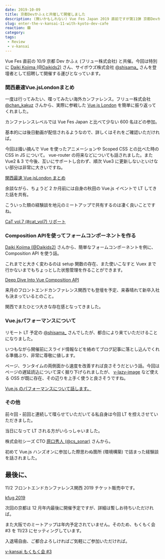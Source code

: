 ```yaml
---
date: 2019-10-09
title: 京都Devかふぇと共催して開催しました
description: (無いかもしれない) Vue Fes Japan 2019 直前ですが第11弾 京都Devかふぇ共催の下で開催させていただきました。
slug: enter-the-v-kansai-11-with-kyoto-dev-cafe
reaction: 🟩
category: 
tags: 
 - Review
 - v-kansai
---
```


Vue Fes 直前の 10/9 京都 Dev かふぇ (フリュー株式会社) と共催。今回は特別に [Daiki Kojima (@Daikids2)](https://twitter.com/Daikids2) さん、サイボウズ株式会社 [@shisama_](https://twitter.com/shisama_) さんを登壇者として招聘して開催する運びとなっています。

### 関西最速Vue.jsLondonまとめ

一度は行ってみたい、喋ってみたい海外カンファレンス。フリュー株式会社 [@chan_kakuz](https://twitter.com/chan_kakuz) さんから、実際に参戦した [Vue.js London](https://vuejs.london/) を簡単に振り返ってくれました。

カンファレンスレベルでは Vue Fes Japan と比べて少ない 600 名ほどの参加。

基本的には後日動画が配信されるようなので、詳しくはそれをご確認いただければ。

今回は掻い摘んで Vue を使ったアニメーションや Scoped CSS との比べた時の CSS in JS について。 vue-router の将来などについても話されました。また Vue2 & 3 で今後、互いにサポートし合わず、順次 Vue3 に更新しないといけない部分は非常に大きいですね。

<a class="link-preview" href="https://slides.com/chan_kakuz/deck-9">関西最速 Vue.jsLondon まとめ</a>

余談ながら、ちょうど 2 か月前には自身の秋田の Vue.js イベントで LT してきた話を共有。

こういった類の経験談を地元のミートアップで共有するのは凄く良いことですね。

<a class="link-preview" href="https://webneko.dev/posts/enter-the-cat-vol-7-in-akita">CaT vol.7 (#cat_vol7) リポート</a>

### Composition APIを使ってフォームコンポーネントを作る

[Daiki Kojima (@Daikids2)](https://twitter.com/Daikids2) さんから、簡単なフォームコンポーネントを例に、Composition API を使う話。

これまでと大きく変わるのは setup 関数の存在、また使いこなすと Vuex まで行かないまでもちょっとした状態管理を作ることができます。

<a class="link-preview" href="https://speakerdeck.com/daikids2/deep-dive-into-vue-composition-api">Deep Dive Into Vue Composition API</a>

来月のフロントエンドカンファレンス関西でも登壇を予定、来春晴れて新卒入社も決まっているとのこと。

関西でまたひとつ大きな存在感となってきました。

### Vue.jsパフォーマンスについて

リモート LT 予定の [@shisama_](https://twitter.com/shisama_) さんでしたが、都合により来ていただけることになりました。

いつもながら開催前にスライド情報などを絡めてブログ記事に落とし込んでくれる準備ぶり、非常に尊敬に値します。

ページ、ランタイムの両側面から速度を改善すれば良さそうだという話。今回はページの遅延読込について深く掘り下げられましたが、 [v-lazy-image](https://github.com/alexjoverm/v-lazy-image) など使える OSS が既に存在、その辺りを上手く使うと良さそうですね。

<a class="link-preview" href="https://shisama.hatenablog.com/entry/2019/10/09/080000">Vue.js のパフォーマンスについて話します。</a>

### その他

前々回・前回と連続して喋らせていただいてる私自身は今回 LT を控えさせていただきました。

当日になって LT される方がいらっしゃいました。

株式会社シーズ CTO [原口秀人 (@cs_sonar)](https://twitter.com/cs_sonar) さんから。

初めて Vue.js ハンズオンに参加した際思わぬ箇所 (環境構築) で詰まった経験談を話されました。

## 最後に、

11/2 フロントエンドカンファレンス関西 2019 チケット販売中です。

<a class="link-preview" href="https://2019.kfug.jp/">kfug 2019</a>

次回の京都は 12 月年内最後に開催予定ですが、詳細は暫しお待ちいただければ。

また大阪でのミートアップは年内予定されていません。そのため、もくもく会 #3 を 11/23 にセッティングしています。

入退場自由、ご都合よろしければご気軽にご参加いただければ。

<a class="link-preview" href="https://vuekansai.connpass.com/event/140377/">v-kansai もくもく会 #3</a>
